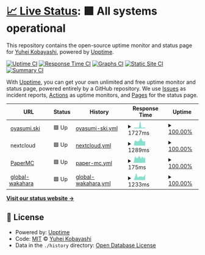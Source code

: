 # [📈 Live Status](https://status.noko1024.net): <!--live status--> **🟩 All systems operational**

This repository contains the open-source uptime monitor and status page for [Yuhei Kobayashi](https://www.noko1024.net), powered by [Upptime](https://github.com/upptime/upptime).

[![Uptime CI](https://github.com/noko1024/upptime/workflows/Uptime%20CI/badge.svg)](https://github.com/noko1024/upptime/actions?query=workflow%3A%22Uptime+CI%22)
[![Response Time CI](https://github.com/noko1024/upptime/workflows/Response%20Time%20CI/badge.svg)](https://github.com/noko1024/upptime/actions?query=workflow%3A%22Response+Time+CI%22)
[![Graphs CI](https://github.com/noko1024/upptime/workflows/Graphs%20CI/badge.svg)](https://github.com/noko1024/upptime/actions?query=workflow%3A%22Graphs+CI%22)
[![Static Site CI](https://github.com/noko1024/upptime/workflows/Static%20Site%20CI/badge.svg)](https://github.com/noko1024/upptime/actions?query=workflow%3A%22Static+Site+CI%22)
[![Summary CI](https://github.com/noko1024/upptime/workflows/Summary%20CI/badge.svg)](https://github.com/noko1024/upptime/actions?query=workflow%3A%22Summary+CI%22)

With [Upptime](https://upptime.js.org), you can get your own unlimited and free uptime monitor and status page, powered entirely by a GitHub repository. We use [Issues](https://github.com/noko1024/upptime/issues) as incident reports, [Actions](https://github.com/noko1024/upptime/actions) as uptime monitors, and [Pages](https://status.noko1024.net) for the status page.

<!--start: status pages-->
<!-- This summary is generated by Upptime (https://github.com/upptime/upptime) -->
<!-- Do not edit this manually, your changes will be overwritten -->
<!-- prettier-ignore -->
| URL | Status | History | Response Time | Uptime |
| --- | ------ | ------- | ------------- | ------ |
| <img alt="" src="https://icons.duckduckgo.com/ip3/oyasumi.ski.ico" height="13"> [oyasumi.ski](https://oyasumi.ski) | 🟩 Up | [oyasumi-ski.yml](https://github.com/noko1024/upptime/commits/HEAD/history/oyasumi-ski.yml) | <details><summary><img alt="Response time graph" src="./graphs/oyasumi-ski/response-time-week.png" height="20"> 1727ms</summary><br><a href="https://status.noko1024.net/history/oyasumi-ski"><img alt="Response time 1086" src="https://img.shields.io/endpoint?url=https%3A%2F%2Fraw.githubusercontent.com%2Fnoko1024%2Fupptime%2FHEAD%2Fapi%2Foyasumi-ski%2Fresponse-time.json"></a><br><a href="https://status.noko1024.net/history/oyasumi-ski"><img alt="24-hour response time 994" src="https://img.shields.io/endpoint?url=https%3A%2F%2Fraw.githubusercontent.com%2Fnoko1024%2Fupptime%2FHEAD%2Fapi%2Foyasumi-ski%2Fresponse-time-day.json"></a><br><a href="https://status.noko1024.net/history/oyasumi-ski"><img alt="7-day response time 1727" src="https://img.shields.io/endpoint?url=https%3A%2F%2Fraw.githubusercontent.com%2Fnoko1024%2Fupptime%2FHEAD%2Fapi%2Foyasumi-ski%2Fresponse-time-week.json"></a><br><a href="https://status.noko1024.net/history/oyasumi-ski"><img alt="30-day response time 1134" src="https://img.shields.io/endpoint?url=https%3A%2F%2Fraw.githubusercontent.com%2Fnoko1024%2Fupptime%2FHEAD%2Fapi%2Foyasumi-ski%2Fresponse-time-month.json"></a><br><a href="https://status.noko1024.net/history/oyasumi-ski"><img alt="1-year response time 1086" src="https://img.shields.io/endpoint?url=https%3A%2F%2Fraw.githubusercontent.com%2Fnoko1024%2Fupptime%2FHEAD%2Fapi%2Foyasumi-ski%2Fresponse-time-year.json"></a></details> | <details><summary><a href="https://status.noko1024.net/history/oyasumi-ski">100.00%</a></summary><a href="https://status.noko1024.net/history/oyasumi-ski"><img alt="All-time uptime 98.89%" src="https://img.shields.io/endpoint?url=https%3A%2F%2Fraw.githubusercontent.com%2Fnoko1024%2Fupptime%2FHEAD%2Fapi%2Foyasumi-ski%2Fuptime.json"></a><br><a href="https://status.noko1024.net/history/oyasumi-ski"><img alt="24-hour uptime 100.00%" src="https://img.shields.io/endpoint?url=https%3A%2F%2Fraw.githubusercontent.com%2Fnoko1024%2Fupptime%2FHEAD%2Fapi%2Foyasumi-ski%2Fuptime-day.json"></a><br><a href="https://status.noko1024.net/history/oyasumi-ski"><img alt="7-day uptime 100.00%" src="https://img.shields.io/endpoint?url=https%3A%2F%2Fraw.githubusercontent.com%2Fnoko1024%2Fupptime%2FHEAD%2Fapi%2Foyasumi-ski%2Fuptime-week.json"></a><br><a href="https://status.noko1024.net/history/oyasumi-ski"><img alt="30-day uptime 98.50%" src="https://img.shields.io/endpoint?url=https%3A%2F%2Fraw.githubusercontent.com%2Fnoko1024%2Fupptime%2FHEAD%2Fapi%2Foyasumi-ski%2Fuptime-month.json"></a><br><a href="https://status.noko1024.net/history/oyasumi-ski"><img alt="1-year uptime 98.89%" src="https://img.shields.io/endpoint?url=https%3A%2F%2Fraw.githubusercontent.com%2Fnoko1024%2Fupptime%2FHEAD%2Fapi%2Foyasumi-ski%2Fuptime-year.json"></a></details>
| <img alt="" src="https://icons.duckduckgo.com/ip3/null.ico" height="13"> nextcloud | 🟩 Up | [nextcloud.yml](https://github.com/noko1024/upptime/commits/HEAD/history/nextcloud.yml) | <details><summary><img alt="Response time graph" src="./graphs/nextcloud/response-time-week.png" height="20"> 1289ms</summary><br><a href="https://status.noko1024.net/history/nextcloud"><img alt="Response time 1275" src="https://img.shields.io/endpoint?url=https%3A%2F%2Fraw.githubusercontent.com%2Fnoko1024%2Fupptime%2FHEAD%2Fapi%2Fnextcloud%2Fresponse-time.json"></a><br><a href="https://status.noko1024.net/history/nextcloud"><img alt="24-hour response time 1201" src="https://img.shields.io/endpoint?url=https%3A%2F%2Fraw.githubusercontent.com%2Fnoko1024%2Fupptime%2FHEAD%2Fapi%2Fnextcloud%2Fresponse-time-day.json"></a><br><a href="https://status.noko1024.net/history/nextcloud"><img alt="7-day response time 1289" src="https://img.shields.io/endpoint?url=https%3A%2F%2Fraw.githubusercontent.com%2Fnoko1024%2Fupptime%2FHEAD%2Fapi%2Fnextcloud%2Fresponse-time-week.json"></a><br><a href="https://status.noko1024.net/history/nextcloud"><img alt="30-day response time 1255" src="https://img.shields.io/endpoint?url=https%3A%2F%2Fraw.githubusercontent.com%2Fnoko1024%2Fupptime%2FHEAD%2Fapi%2Fnextcloud%2Fresponse-time-month.json"></a><br><a href="https://status.noko1024.net/history/nextcloud"><img alt="1-year response time 1275" src="https://img.shields.io/endpoint?url=https%3A%2F%2Fraw.githubusercontent.com%2Fnoko1024%2Fupptime%2FHEAD%2Fapi%2Fnextcloud%2Fresponse-time-year.json"></a></details> | <details><summary><a href="https://status.noko1024.net/history/nextcloud">100.00%</a></summary><a href="https://status.noko1024.net/history/nextcloud"><img alt="All-time uptime 98.86%" src="https://img.shields.io/endpoint?url=https%3A%2F%2Fraw.githubusercontent.com%2Fnoko1024%2Fupptime%2FHEAD%2Fapi%2Fnextcloud%2Fuptime.json"></a><br><a href="https://status.noko1024.net/history/nextcloud"><img alt="24-hour uptime 100.00%" src="https://img.shields.io/endpoint?url=https%3A%2F%2Fraw.githubusercontent.com%2Fnoko1024%2Fupptime%2FHEAD%2Fapi%2Fnextcloud%2Fuptime-day.json"></a><br><a href="https://status.noko1024.net/history/nextcloud"><img alt="7-day uptime 100.00%" src="https://img.shields.io/endpoint?url=https%3A%2F%2Fraw.githubusercontent.com%2Fnoko1024%2Fupptime%2FHEAD%2Fapi%2Fnextcloud%2Fuptime-week.json"></a><br><a href="https://status.noko1024.net/history/nextcloud"><img alt="30-day uptime 100.00%" src="https://img.shields.io/endpoint?url=https%3A%2F%2Fraw.githubusercontent.com%2Fnoko1024%2Fupptime%2FHEAD%2Fapi%2Fnextcloud%2Fuptime-month.json"></a><br><a href="https://status.noko1024.net/history/nextcloud"><img alt="1-year uptime 98.86%" src="https://img.shields.io/endpoint?url=https%3A%2F%2Fraw.githubusercontent.com%2Fnoko1024%2Fupptime%2FHEAD%2Fapi%2Fnextcloud%2Fuptime-year.json"></a></details>
| <img alt="" src="https://icons.duckduckgo.com/ip3/null.ico" height="13"> [PaperMC](mc.noko1024.net) | 🟩 Up | [paper-mc.yml](https://github.com/noko1024/upptime/commits/HEAD/history/paper-mc.yml) | <details><summary><img alt="Response time graph" src="./graphs/paper-mc/response-time-week.png" height="20"> 175ms</summary><br><a href="https://status.noko1024.net/history/paper-mc"><img alt="Response time 181" src="https://img.shields.io/endpoint?url=https%3A%2F%2Fraw.githubusercontent.com%2Fnoko1024%2Fupptime%2FHEAD%2Fapi%2Fpaper-mc%2Fresponse-time.json"></a><br><a href="https://status.noko1024.net/history/paper-mc"><img alt="24-hour response time 185" src="https://img.shields.io/endpoint?url=https%3A%2F%2Fraw.githubusercontent.com%2Fnoko1024%2Fupptime%2FHEAD%2Fapi%2Fpaper-mc%2Fresponse-time-day.json"></a><br><a href="https://status.noko1024.net/history/paper-mc"><img alt="7-day response time 175" src="https://img.shields.io/endpoint?url=https%3A%2F%2Fraw.githubusercontent.com%2Fnoko1024%2Fupptime%2FHEAD%2Fapi%2Fpaper-mc%2Fresponse-time-week.json"></a><br><a href="https://status.noko1024.net/history/paper-mc"><img alt="30-day response time 184" src="https://img.shields.io/endpoint?url=https%3A%2F%2Fraw.githubusercontent.com%2Fnoko1024%2Fupptime%2FHEAD%2Fapi%2Fpaper-mc%2Fresponse-time-month.json"></a><br><a href="https://status.noko1024.net/history/paper-mc"><img alt="1-year response time 181" src="https://img.shields.io/endpoint?url=https%3A%2F%2Fraw.githubusercontent.com%2Fnoko1024%2Fupptime%2FHEAD%2Fapi%2Fpaper-mc%2Fresponse-time-year.json"></a></details> | <details><summary><a href="https://status.noko1024.net/history/paper-mc">100.00%</a></summary><a href="https://status.noko1024.net/history/paper-mc"><img alt="All-time uptime 98.80%" src="https://img.shields.io/endpoint?url=https%3A%2F%2Fraw.githubusercontent.com%2Fnoko1024%2Fupptime%2FHEAD%2Fapi%2Fpaper-mc%2Fuptime.json"></a><br><a href="https://status.noko1024.net/history/paper-mc"><img alt="24-hour uptime 100.00%" src="https://img.shields.io/endpoint?url=https%3A%2F%2Fraw.githubusercontent.com%2Fnoko1024%2Fupptime%2FHEAD%2Fapi%2Fpaper-mc%2Fuptime-day.json"></a><br><a href="https://status.noko1024.net/history/paper-mc"><img alt="7-day uptime 100.00%" src="https://img.shields.io/endpoint?url=https%3A%2F%2Fraw.githubusercontent.com%2Fnoko1024%2Fupptime%2FHEAD%2Fapi%2Fpaper-mc%2Fuptime-week.json"></a><br><a href="https://status.noko1024.net/history/paper-mc"><img alt="30-day uptime 99.85%" src="https://img.shields.io/endpoint?url=https%3A%2F%2Fraw.githubusercontent.com%2Fnoko1024%2Fupptime%2FHEAD%2Fapi%2Fpaper-mc%2Fuptime-month.json"></a><br><a href="https://status.noko1024.net/history/paper-mc"><img alt="1-year uptime 98.80%" src="https://img.shields.io/endpoint?url=https%3A%2F%2Fraw.githubusercontent.com%2Fnoko1024%2Fupptime%2FHEAD%2Fapi%2Fpaper-mc%2Fuptime-year.json"></a></details>
| <img alt="" src="https://icons.duckduckgo.com/ip3/wp.global-wakahara.com.ico" height="13"> [global-wakahara](https://wp.global-wakahara.com) | 🟩 Up | [global-wakahara.yml](https://github.com/noko1024/upptime/commits/HEAD/history/global-wakahara.yml) | <details><summary><img alt="Response time graph" src="./graphs/global-wakahara/response-time-week.png" height="20"> 1233ms</summary><br><a href="https://status.noko1024.net/history/global-wakahara"><img alt="Response time 1366" src="https://img.shields.io/endpoint?url=https%3A%2F%2Fraw.githubusercontent.com%2Fnoko1024%2Fupptime%2FHEAD%2Fapi%2Fglobal-wakahara%2Fresponse-time.json"></a><br><a href="https://status.noko1024.net/history/global-wakahara"><img alt="24-hour response time 1525" src="https://img.shields.io/endpoint?url=https%3A%2F%2Fraw.githubusercontent.com%2Fnoko1024%2Fupptime%2FHEAD%2Fapi%2Fglobal-wakahara%2Fresponse-time-day.json"></a><br><a href="https://status.noko1024.net/history/global-wakahara"><img alt="7-day response time 1233" src="https://img.shields.io/endpoint?url=https%3A%2F%2Fraw.githubusercontent.com%2Fnoko1024%2Fupptime%2FHEAD%2Fapi%2Fglobal-wakahara%2Fresponse-time-week.json"></a><br><a href="https://status.noko1024.net/history/global-wakahara"><img alt="30-day response time 1248" src="https://img.shields.io/endpoint?url=https%3A%2F%2Fraw.githubusercontent.com%2Fnoko1024%2Fupptime%2FHEAD%2Fapi%2Fglobal-wakahara%2Fresponse-time-month.json"></a><br><a href="https://status.noko1024.net/history/global-wakahara"><img alt="1-year response time 1366" src="https://img.shields.io/endpoint?url=https%3A%2F%2Fraw.githubusercontent.com%2Fnoko1024%2Fupptime%2FHEAD%2Fapi%2Fglobal-wakahara%2Fresponse-time-year.json"></a></details> | <details><summary><a href="https://status.noko1024.net/history/global-wakahara">100.00%</a></summary><a href="https://status.noko1024.net/history/global-wakahara"><img alt="All-time uptime 99.51%" src="https://img.shields.io/endpoint?url=https%3A%2F%2Fraw.githubusercontent.com%2Fnoko1024%2Fupptime%2FHEAD%2Fapi%2Fglobal-wakahara%2Fuptime.json"></a><br><a href="https://status.noko1024.net/history/global-wakahara"><img alt="24-hour uptime 100.00%" src="https://img.shields.io/endpoint?url=https%3A%2F%2Fraw.githubusercontent.com%2Fnoko1024%2Fupptime%2FHEAD%2Fapi%2Fglobal-wakahara%2Fuptime-day.json"></a><br><a href="https://status.noko1024.net/history/global-wakahara"><img alt="7-day uptime 100.00%" src="https://img.shields.io/endpoint?url=https%3A%2F%2Fraw.githubusercontent.com%2Fnoko1024%2Fupptime%2FHEAD%2Fapi%2Fglobal-wakahara%2Fuptime-week.json"></a><br><a href="https://status.noko1024.net/history/global-wakahara"><img alt="30-day uptime 100.00%" src="https://img.shields.io/endpoint?url=https%3A%2F%2Fraw.githubusercontent.com%2Fnoko1024%2Fupptime%2FHEAD%2Fapi%2Fglobal-wakahara%2Fuptime-month.json"></a><br><a href="https://status.noko1024.net/history/global-wakahara"><img alt="1-year uptime 99.51%" src="https://img.shields.io/endpoint?url=https%3A%2F%2Fraw.githubusercontent.com%2Fnoko1024%2Fupptime%2FHEAD%2Fapi%2Fglobal-wakahara%2Fuptime-year.json"></a></details>

<!--end: status pages-->

[**Visit our status website →**](https://status.noko1024.net)

## 📄 License

- Powered by: [Upptime](https://github.com/upptime/upptime)
- Code: [MIT](./LICENSE) © [Yuhei Kobayashi](https://www.noko1024.net)
- Data in the `./history` directory: [Open Database License](https://opendatacommons.org/licenses/odbl/1-0/)
